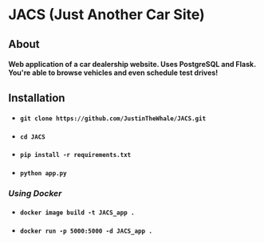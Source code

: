 # JACS (Just Another Car Site)

## About 


#### Web application of a car dealership website. Uses PostgreSQL and Flask. You're able to browse vehicles and even schedule test drives! 

## Installation 
* #### ``` git clone https://github.com/JustinTheWhale/JACS.git ```
* #### ``` cd JACS ```
* #### ``` pip install -r requirements.txt ```
* #### ``` python app.py ```
### _*Using Docker*_
* #### ```docker image build -t JACS_app .```
* #### ```docker run -p 5000:5000 -d JACS_app .```